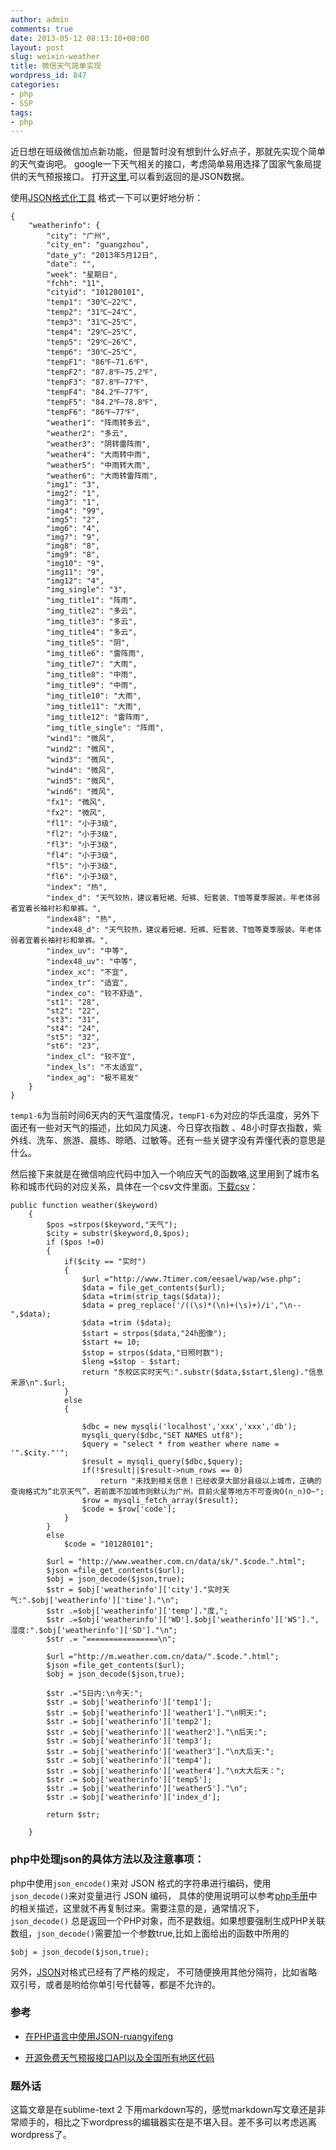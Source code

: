 ```yaml
---
author: admin
comments: true
date: 2013-05-12 08:13:10+00:00
layout: post
slug: weixin-weather
title: 微信天气简单实现
wordpress_id: 847
categories:
- php
- SSP
tags:
- php
---
```





近日想在班级微信加点新功能，但是暂时没有想到什么好点子，那就先实现个简单的天气查询吧。 google一下天气相关的接口，考虑简单易用选择了国家气象局提供的天气预报接口。 打开[这里](http://m.weather.com.cn/data/101280101.html),可以看到返回的是JSON数据。


使用[JSON格式化工具](http://www.ostools.net/codeformat/json) 格式一下可以更好地分析：

    
    {
        "weatherinfo": {
            "city": "广州", 
            "city_en": "guangzhou", 
            "date_y": "2013年5月12日", 
            "date": "", 
            "week": "星期日", 
            "fchh": "11", 
            "cityid": "101280101", 
            "temp1": "30℃~22℃", 
            "temp2": "31℃~24℃", 
            "temp3": "31℃~25℃", 
            "temp4": "29℃~25℃", 
            "temp5": "29℃~26℃", 
            "temp6": "30℃~25℃", 
            "tempF1": "86℉~71.6℉", 
            "tempF2": "87.8℉~75.2℉", 
            "tempF3": "87.8℉~77℉", 
            "tempF4": "84.2℉~77℉", 
            "tempF5": "84.2℉~78.8℉", 
            "tempF6": "86℉~77℉", 
            "weather1": "阵雨转多云", 
            "weather2": "多云", 
            "weather3": "阴转雷阵雨", 
            "weather4": "大雨转中雨", 
            "weather5": "中雨转大雨", 
            "weather6": "大雨转雷阵雨", 
            "img1": "3", 
            "img2": "1", 
            "img3": "1", 
            "img4": "99", 
            "img5": "2", 
            "img6": "4", 
            "img7": "9", 
            "img8": "8", 
            "img9": "8", 
            "img10": "9", 
            "img11": "9", 
            "img12": "4", 
            "img_single": "3", 
            "img_title1": "阵雨", 
            "img_title2": "多云", 
            "img_title3": "多云", 
            "img_title4": "多云", 
            "img_title5": "阴", 
            "img_title6": "雷阵雨", 
            "img_title7": "大雨", 
            "img_title8": "中雨", 
            "img_title9": "中雨", 
            "img_title10": "大雨", 
            "img_title11": "大雨", 
            "img_title12": "雷阵雨", 
            "img_title_single": "阵雨", 
            "wind1": "微风", 
            "wind2": "微风", 
            "wind3": "微风", 
            "wind4": "微风", 
            "wind5": "微风", 
            "wind6": "微风", 
            "fx1": "微风", 
            "fx2": "微风", 
            "fl1": "小于3级", 
            "fl2": "小于3级", 
            "fl3": "小于3级", 
            "fl4": "小于3级", 
            "fl5": "小于3级", 
            "fl6": "小于3级", 
            "index": "热", 
            "index_d": "天气较热，建议着短裙、短裤、短套装、T恤等夏季服装。年老体弱者宜着长袖衬衫和单裤。", 
            "index48": "热", 
            "index48_d": "天气较热，建议着短裙、短裤、短套装、T恤等夏季服装。年老体弱者宜着长袖衬衫和单裤。", 
            "index_uv": "中等", 
            "index48_uv": "中等", 
            "index_xc": "不宜", 
            "index_tr": "适宜", 
            "index_co": "较不舒适", 
            "st1": "28", 
            "st2": "22", 
            "st3": "31", 
            "st4": "24", 
            "st5": "32", 
            "st6": "23", 
            "index_cl": "较不宜", 
            "index_ls": "不太适宜", 
            "index_ag": "极不易发"
        }
    }
  


`temp1-6`为当前时间6天内的天气温度情况，`tempF1-6`为对应的华氏温度，另外下面还有一些对天气的描述，比如风力风速、今日穿衣指数 、48小时穿衣指数，紫外线、洗车、旅游、晨练、晾晒、过敏等。还有一些关键字没有弄懂代表的意思是什么。

然后接下来就是在微信响应代码中加入一个响应天气的函数咯,这里用到了城市名称和城市代码的对应关系，具体在一个csv文件里面。[下载csv](http://pan.baidu.com/share/link?shareid=460829&uk=2032069257)：

    
    public function weather($keyword)
        {
            $pos =strpos($keyword,"天气");
            $city = substr($keyword,0,$pos);
            if ($pos !=0)
            {
                if($city == "实时")
                {
                    $url ="http://www.7timer.com/eesael/wap/wse.php";
                    $data = file_get_contents($url);
                    $data =trim(strip_tags($data));
                    $data = preg_replace('/((\s)*(\n)+(\s)+)/i',"\n--",$data);
                    $data =trim ($data);
                    $start = strpos($data,"24h图像");
                    $start += 10;
                    $stop = strpos($data,"日照时数");
                    $leng =$stop - $start;
                    return "东校区实时天气:".substr($data,$start,$leng)."信息来源\n".$url;
                }
                else
                {
    
                    $dbc = new mysqli('localhost','xxx','xxx','db');
                    mysqli_query($dbc,"SET NAMES utf8");
                    $query = "select * from weather where name = '".$city."'";
                    $result = mysqli_query($dbc,$query);
                    if(!$result||$result->num_rows == 0)
                        return "未找到相关信息！已经收录大部分县级以上城市，正确的查询格式为“北京天气”，若前面不加城市则默认为广州。目前火星等地方不可查询O(∩_∩)O~";
                    $row = mysqli_fetch_array($result);
                    $code = $row['code'];
                }
            }
            else
                $code = "101280101";
    
            $url = "http://www.weather.com.cn/data/sk/".$code.".html";
            $json =file_get_contents($url);
            $obj = json_decode($json,true);
            $str = $obj['weatherinfo']['city']."实时天气:".$obj['weatherinfo']['time']."\n";
            $str .=$obj['weatherinfo']['temp']."度,";
            $str .=$obj['weatherinfo']['WD'].$obj['weatherinfo']['WS'].",湿度:".$obj['weatherinfo']['SD']."\n";
            $str .= "================\n";
    
            $url ="http://m.weather.com.cn/data/".$code.".html";
            $json =file_get_contents($url);
            $obj = json_decode($json,true);
    
            $str .="5日内:\n今天:";
            $str .= $obj['weatherinfo']['temp1'];
            $str .= $obj['weatherinfo']['weather1']."\n明天:";
            $str .= $obj['weatherinfo']['temp2'];
            $str .= $obj['weatherinfo']['weather2']."\n后天:";
            $str .= $obj['weatherinfo']['temp3'];
            $str .= $obj['weatherinfo']['weather3']."\n大后天:";
            $str .= $obj['weatherinfo']['temp4'];
            $str .= $obj['weatherinfo']['weather4']."\n大大后天：";
            $str .= $obj['weatherinfo']['temp5'];
            $str .= $obj['weatherinfo']['weather5']."\n";
            $str .= $obj['weatherinfo']['index_d'];
    
            return $str;
    
        }




### php中处理json的具体方法以及注意事项：


php中使用`json_encode()`来对 JSON 格式的字符串进行编码，使用`json_decode()`来对变量进行 JSON 编码， 具体的使用说明可以参考[php手册](http://cn2.php.net/manual/zh/book.json.php)中 的相关描述，这里就不再复制过来。需要注意的是，通常情况下，`json_decode()` 总是返回一个PHP对象，而不是数组。如果想要强制生成PHP关联数组，`json_decode()`需要加一个参数true,比如上面给出的函数中所用的

    
    $obj = json_decode($json,true);


另外，[JSON](http://www.json.org/json-zh.html)对格式已经有了严格的规定， 不可随便换用其他分隔符，比如省略双引号，或者是哟给你单引号代替等，都是不允许的。


### 参考


  * [在PHP语言中使用JSON-ruangyifeng](http://www.ruanyifeng.com/blog/2011/01/json_in_php.html)

	
  * [开源免费天气预报接口API以及全国所有地区代码](http://mobile.riaos.com/?p=2006952)


### 题外话

这篇文章是在sublime-text 2 下用markdown写的，感觉markdown写文章还是非常顺手的，相比之下wordpress的编辑器实在是不堪入目。差不多可以考虑逃离wordpress了。
